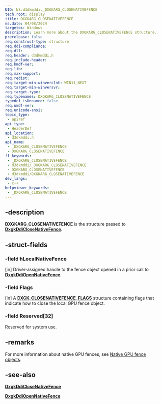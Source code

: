 ```yaml
---
UID: NS:d3dkmddi._DXGKARG_CLOSENATIVEFENCE
tech.root: display
title: DXGKARG_CLOSENATIVEFENCE
ms.date: 04/08/2024
targetos: Windows
description: Learn more about the DXGKARG_CLOSENATIVEFENCE structure.
prerelease: false
req.construct-type: structure
req.ddi-compliance: 
req.dll: 
req.header: d3dkmddi.h
req.include-header: 
req.kmdf-ver: 
req.lib: 
req.max-support: 
req.redist: 
req.target-min-winverclnt: WIN11_NEXT
req.target-min-winversvr: 
req.target-type: 
req.typenames: DXGKARG_CLOSENATIVEFENCE
typedef_isUnnamed: false
req.umdf-ver: 
req.unicode-ansi: 
topic_type:
 - apiref
api_type:
 - HeaderDef
api_location:
 - d3dkmddi.h
api_name:
 - _DXGKARG_CLOSENATIVEFENCE
 - DXGKARG_CLOSENATIVEFENCE
f1_keywords:
 - _DXGKARG_CLOSENATIVEFENCE
 - d3dkmddi/_DXGKARG_CLOSENATIVEFENCE
 - DXGKARG_CLOSENATIVEFENCE
 - d3dkmddi/DXGKARG_CLOSENATIVEFENCE
dev_langs:
 - c++
helpviewer_keywords:
 - _DXGKARG_CLOSENATIVEFENCE
---
```


## -description

**DXGKARG_CLOSENATIVEFENCE** is the structure passed to [**DxgkDdiCloseNativeFence**](nc-d3dkmddi-dxgkddi_closenativefence.md).

## -struct-fields

### -field hLocalNativeFence

[in] Driver-assigned handle to the fence object opened in a prior call to [**DxgkDdiOpenNativeFence**](nc-d3dkmddi-dxgkddi_opennativefence.md).

### -field Flags

[in] A [**DXGK_CLOSENATIVEFENCE_FLAGS**](ns-d3dkmddi-dxgk_closenativefence_flags.md) structure containing flags that indicate how to close the local GPU fence object.

### -field Reserved[32]

Reserved for system use.

## -remarks

For more information about native GPU fences, see [Native GPU fence objects](/windows-hardware/drivers/display/native-gpu-fence-objects.md).

## -see-also

[**DxgkDdiCloseNativeFence**](nc-d3dkmddi-dxgkddi_closenativefence.md)

[**DxgkDdiOpenNativeFence**](nc-d3dkmddi-dxgkddi_opennativefence.md)
